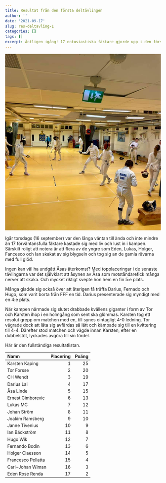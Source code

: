 ```yaml
---
title: Resultat från den första deltävlingen
author: ''
date: '2021-09-17'
slug: res-deltavling-1
categories: []
tags: []
excerpt: Äntligen igång! 17 entusiastiska fäktare gjorde upp i den första deltävlingen för året. Läs mer så förstår ni varför Karsten ser så glad ut!
---
```

<script src="{{< blogdown/postref >}}index_files/kePrint/kePrint.js"></script>
<link href="{{< blogdown/postref >}}index_files/lightable/lightable.css" rel="stylesheet" />

![Foto: Tor Forsse](fencers_km1-2021.jpg)



Igår torsdags (16 september) var den långa väntan till ända och inte mindre än 17 förväntansfulla fäktare kastade sig med liv och lust in i kampen. Särskilt roligt att notera är att flera av de yngre som Eden, Lukas, Holger, Fancesco och Ian skakat av sig blygseln och tog sig an de gamla rävarna med full glöd.

Ingen kan väl ha undgått Åsas återkomst? Med topplaceringar i de senaste tävlingarna var det självklart att åsynen av Åsa som motståndarefick många nerver att skaka. Och mycket riktigt svepte hon hem en fin 5:e plats.

Många gladde sig också över att återigen få träffa Darius, Fernado och Hugo, som varit borta från FFF en tid. Darius presenterade sig myndigt med en 4:e plats.

När kampen närmade sig slutet drabbade kvällens giganter i form av Tor och Karsten ihop i en holmgång som sent ska glömmas. Karsten tog ett resolut grepp om matchen med en, till synes ointagligt 4-0 ledning. Tor vägrade dock att låta sig avfärdas så lätt och kämpade sig till en kvittering till 4-4. Därefter stod matchen och vägde innan Karsten, efter en dubbelstöt, lyckades avgöra till sin fördel.

Här är den fullständiga resultatlistan.

<table class="table table-striped" style="width: auto !important; ">
 <thead>
  <tr>
   <th style="text-align:left;"> Namn </th>
   <th style="text-align:right;"> Placering </th>
   <th style="text-align:right;"> Poäng </th>
  </tr>
 </thead>
<tbody>
  <tr>
   <td style="text-align:left;"> Karsten Kaping </td>
   <td style="text-align:right;"> 1 </td>
   <td style="text-align:right;"> 25 </td>
  </tr>
  <tr>
   <td style="text-align:left;"> Tor Forsse </td>
   <td style="text-align:right;"> 2 </td>
   <td style="text-align:right;"> 20 </td>
  </tr>
  <tr>
   <td style="text-align:left;"> CH Wendt </td>
   <td style="text-align:right;"> 3 </td>
   <td style="text-align:right;"> 19 </td>
  </tr>
  <tr>
   <td style="text-align:left;"> Darius Lai </td>
   <td style="text-align:right;"> 4 </td>
   <td style="text-align:right;"> 17 </td>
  </tr>
  <tr>
   <td style="text-align:left;"> Åsa Linde </td>
   <td style="text-align:right;"> 5 </td>
   <td style="text-align:right;"> 15 </td>
  </tr>
  <tr>
   <td style="text-align:left;"> Ernest Cimborevic </td>
   <td style="text-align:right;"> 6 </td>
   <td style="text-align:right;"> 13 </td>
  </tr>
  <tr>
   <td style="text-align:left;"> Lukas MC </td>
   <td style="text-align:right;"> 7 </td>
   <td style="text-align:right;"> 12 </td>
  </tr>
  <tr>
   <td style="text-align:left;"> Johan Ström </td>
   <td style="text-align:right;"> 8 </td>
   <td style="text-align:right;"> 11 </td>
  </tr>
  <tr>
   <td style="text-align:left;"> Joakim Ramsberg </td>
   <td style="text-align:right;"> 9 </td>
   <td style="text-align:right;"> 10 </td>
  </tr>
  <tr>
   <td style="text-align:left;"> Janne Tivenius </td>
   <td style="text-align:right;"> 10 </td>
   <td style="text-align:right;"> 9 </td>
  </tr>
  <tr>
   <td style="text-align:left;"> Ian Bäckström </td>
   <td style="text-align:right;"> 11 </td>
   <td style="text-align:right;"> 8 </td>
  </tr>
  <tr>
   <td style="text-align:left;"> Hugo Wik </td>
   <td style="text-align:right;"> 12 </td>
   <td style="text-align:right;"> 7 </td>
  </tr>
  <tr>
   <td style="text-align:left;"> Fernando Bodin </td>
   <td style="text-align:right;"> 13 </td>
   <td style="text-align:right;"> 6 </td>
  </tr>
  <tr>
   <td style="text-align:left;"> Holger Claesson </td>
   <td style="text-align:right;"> 14 </td>
   <td style="text-align:right;"> 5 </td>
  </tr>
  <tr>
   <td style="text-align:left;"> Francesco Pellatta </td>
   <td style="text-align:right;"> 15 </td>
   <td style="text-align:right;"> 4 </td>
  </tr>
  <tr>
   <td style="text-align:left;"> Carl-Johan Wiman </td>
   <td style="text-align:right;"> 16 </td>
   <td style="text-align:right;"> 3 </td>
  </tr>
  <tr>
   <td style="text-align:left;"> Eden Rose Renda </td>
   <td style="text-align:right;"> 17 </td>
   <td style="text-align:right;"> 2 </td>
  </tr>
</tbody>
</table>
